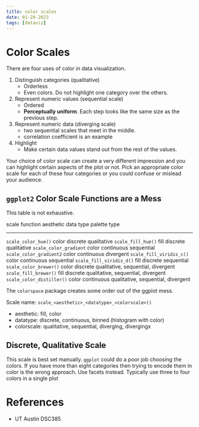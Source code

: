 ```yaml
---
title: color scales
date: 01-29-2023
tags: [dataviz]
---
```


# Color Scales

There are four uses of color in data visualization.

1.  Distinguish categories (qualitative)
    -   Orderless
    -   Even colors. Do not highlight one category over the others.
2.  Represent numeric values (sequential scale)
    -   Ordered
    -   **Perceptually uniform**. Each step looks like the same size as
        the previous step.
3.  Represent numeric data (diverging scale)
    -   two sequential scales that meet in the middle.
    -   correlation coefficient is an example
4.  Highlight
    -   Make certain data values stand out from the rest of the values.

Your choice of color scale can create a very different impression and
you can highlight certain aspects of the plot or not. Pick an
appropriate color scale for each of these four categories or you could
confuse or mislead your audience.

## `ggplot2` Color Scale Functions are a Mess

This table is not exhaustive.

  scale function                         aesthetic   data type    palette type
  -------------------------------------- ----------- ------------ ------------------------------------
  `scale_color_hue()`         color       discrete     qualitative
  `scale_fill_hue()`          fill        discrete     qualitative
  `scale_color_gradient`      color       continuous   sequential
  `scale_color_gradient2`     color       continuous   divergent
  `scale_fill_viridis_c()`    color       continuous   sequential
  `scale_fill_viridis_d()`    fill        discrete     sequential
  `scale_color_brewer()`      color       discrete     qualitative, sequential, divergent
  `scale_fill_brewer()`       fill        discrete     qualitative, sequential, divergent
  `scale_color_distiller()`   color       continuous   qualitative, sequential, divergent

The `colorspace` package creates some order out of the ggplot
mess.

Scale name: `scale_<aesthetic>_<datatype>_<colorscale>()`

-   aesthetic: fill, color
-   datatype: discrete, continuous, binned (histogram with color)
-   colorscale: qualitative, sequential, diverging, divergingx

## Discrete, Qualitative Scale

This scale is best set manually. `ggplot` could do a poor job
choosing the colors. If you have more than eight categories then trying
to encode them in color is the wrong approach. Use facets instead.
Typically use three to four colors in a single plot

# References

-   UT Austin DSC385
